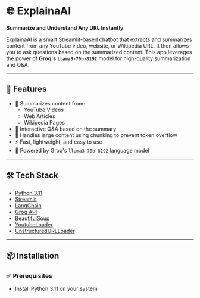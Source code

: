 # 🌐 ExplainaAI

**Summarize and Understand Any URL Instantly**

ExplainaAI is a smart Streamlit-based chatbot that extracts and summarizes content from any YouTube video, website, or Wikipedia URL. It then allows you to ask questions based on the summarized content. This app leverages the power of **Groq's `llama3-70b-8192`** model for high-quality summarization and Q&A.

---

## 🚀 Features

- 🔗 Summarizes content from:
  - YouTube Videos
  - Web Articles
  - Wikipedia Pages
- 💬 Interactive Q&A based on the summary
- 🧠 Handles large content using chunking to prevent token overflow
- ⚡ Fast, lightweight, and easy to use
- 🔐 Powered by Groq's `llama3-70b-8192` language model

---

## 🛠️ Tech Stack

- [Python 3.11](https://www.python.org/)
- [Streamlit](https://streamlit.io/)
- [LangChain](https://www.langchain.com/)
- [Groq API](https://console.groq.com/)
- [BeautifulSoup](https://www.crummy.com/software/BeautifulSoup/)
- [YoutubeLoader](https://python.langchain.com/docs/modules/data_connection/document_loaders/youtube)
- [UnstructuredURLLoader](https://python.langchain.com/docs/modules/data_connection/document_loaders/html)

---

## 📦 Installation

### ✅ Prerequisites

- Install Python 3.11 on your system

